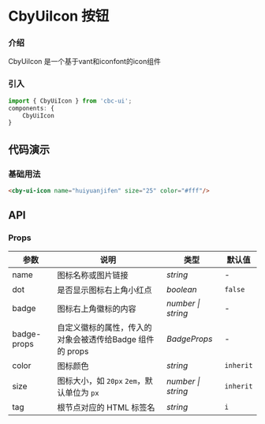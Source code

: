 # CbyUiIcon 按钮

### 介绍

CbyUiIcon 是一个基于vant和iconfont的icon组件

### 引入

```js
import { CbyUiIcon } from 'cbc-ui';
components: {
    CbyUiIcon
}
```

## 代码演示

### 基础用法

```html
<cby-ui-icon name="huiyuanjifen" size="25" color="#fff"/>
```

## API

### Props

| 参数 | 说明 | 类型 | 默认值 |
| --- | --- | --- | --- |
| name | 图标名称或图片链接 | _string_ | - |
| dot | 是否显示图标右上角小红点 | _boolean_ | `false` |
| badge | 图标右上角徽标的内容 | _number \| string_ | - |
| badge-props | 自定义徽标的属性，传入的对象会被透传给Badge 组件的 props | _BadgeProps_ | - |
| color | 图标颜色 | _string_ | `inherit` |
| size | 图标大小，如 `20px` `2em`，默认单位为 `px` | _number \| string_ | `inherit` |
| tag | 根节点对应的 HTML 标签名 | _string_ | `i` |

